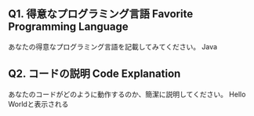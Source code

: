 ## Q1. 得意なプログラミング言語 Favorite Programming Language
あなたの得意なプログラミング言語を記載してみてください。
Java

## Q2. コードの説明 Code Explanation
あなたのコードがどのように動作するのか、簡潔に説明してください。
Hello Worldと表示される

